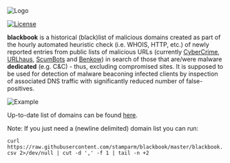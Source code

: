![Logo](https://i.imgur.com/Nji9ubM.jpg)

[![License](https://img.shields.io/badge/license-Public_domain-red.svg)](https://wiki.creativecommons.org/wiki/Public_domain)

**blackbook** is a historical (black)list of malicious domains created as part of the hourly automated heuristic check (i.e. WHOIS, HTTP, etc.) of newly reported entries from public lists of malicious URLs (currently [CyberCrime](https://cybercrime-tracker.net/), [URLhaus](https://urlhaus.abuse.ch/), [ScumBots](https://twitter.com/scumbots) and [Benkow](http://benkow.cc/passwords.php)) in search of those that are/were malware **dedicated** (e.g. C&C) - thus, excluding compromised sites. It is supposed to be used for detection of malware beaconing infected clients by inspection of associated DNS traffic with significantly reduced number of false-positives.

![Example](https://i.imgur.com/FN8r3um.png)

Up-to-date list of domains can be found [here](blackbook.csv).

Note: If you just need a (newline delimited) domain list you can run:

`curl https://raw.githubusercontent.com/stamparm/blackbook/master/blackbook.csv 2>/dev/null | cut -d ',' -f 1 | tail -n +2`
